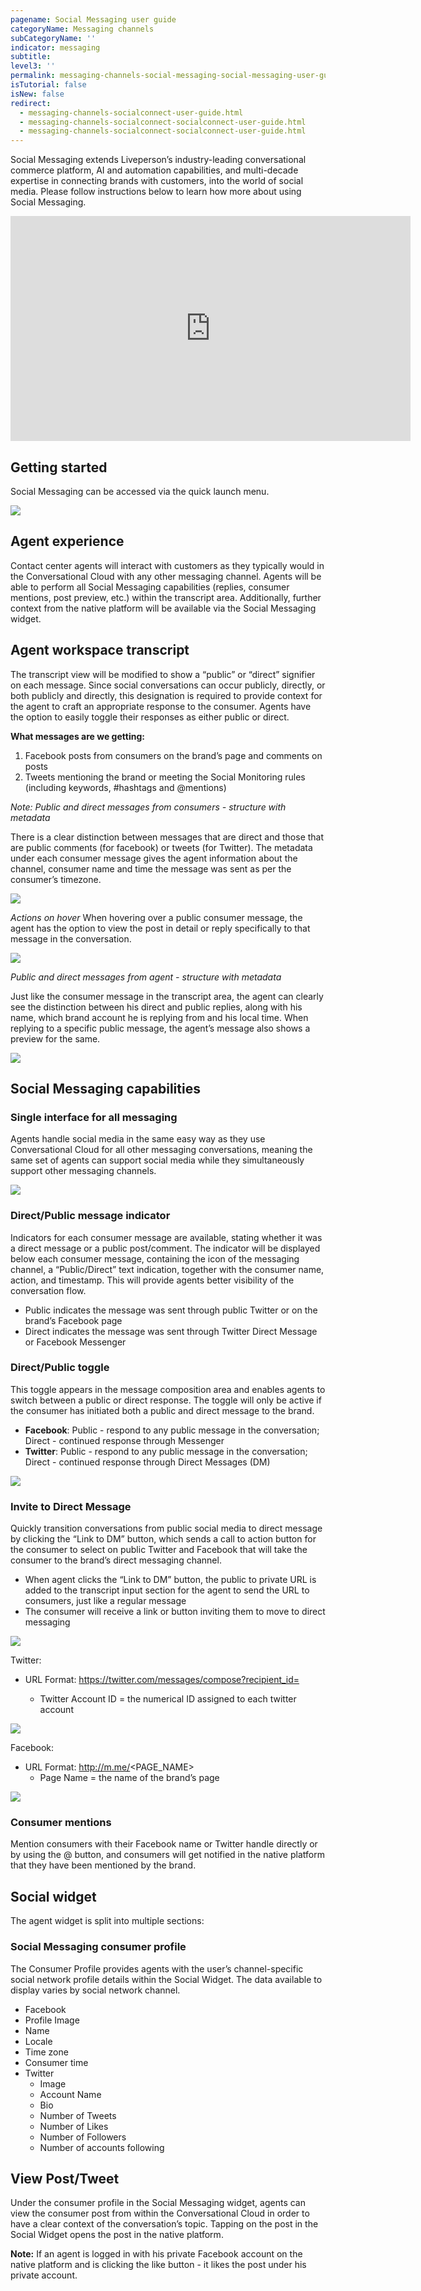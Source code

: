 ```yaml
---
pagename: Social Messaging user guide
categoryName: Messaging channels
subCategoryName: ''
indicator: messaging
subtitle:
level3: ''
permalink: messaging-channels-social-messaging-social-messaging-user-guide.html
isTutorial: false
isNew: false
redirect:
  - messaging-channels-socialconnect-user-guide.html
  - messaging-channels-socialconnect-socialconnect-user-guide.html
  - messaging-channels-socialconnect-socialconnect-user-guide.html
---
```

Social Messaging extends Liveperson’s industry-leading conversational commerce platform, AI and automation capabilities, and multi-decade expertise in connecting brands with customers, into the world of social media. Please follow instructions below to learn how more about using Social Messaging.

<iframe style="max-width: 750px;" src="https://player.vimeo.com/video/515803887?autoplay=1&loop=1&title=0&byline=0&portrait=0" width="640" height="360" frameborder="0" allow="autoplay; fullscreen" allowfullscreen></iframe>

## Getting started

Social Messaging can be accessed via the quick launch menu.

![](img/Quick_launch_man_workspace1.png)

## Agent experience

Contact center agents will interact with customers as they typically would in the Conversational Cloud with any other messaging channel. Agents will be able to perform all Social Messaging capabilities (replies, consumer mentions, post preview, etc.) within the transcript area. Additionally, further context from the native platform will be available via the Social Messaging widget.

## Agent workspace transcript

The transcript view will be modified to show a “public” or “direct” signifier on each message. Since social conversations can occur publicly, directly, or both publicly and directly, this designation is required to provide context for the agent to craft an appropriate response to the consumer. Agents have the option to easily toggle their responses as either public or direct.

**What messages are we getting:**
1. Facebook posts from consumers on the brand’s page and comments on posts 
2. Tweets mentioning the brand or meeting the Social Monitoring rules (including keywords, #hashtags and @mentions)

*Note: Public and direct messages from consumers - structure with metadata*

There is a clear distinction between messages that are direct and those that are public comments (for facebook) or tweets (for Twitter). The metadata under each consumer message gives the agent information about the channel, consumer name and time the message was sent as per the consumer’s timezone.

![](img/socialconnect-user-guide-new-1.png) 

*Actions on hover*
When hovering over a public consumer message, the agent has the option to view the post in detail or reply specifically to that message in the conversation.

![](img/socialconnect-user-guide-new-2.png) 

*Public and direct messages from agent - structure with metadata*

Just like the consumer message in the transcript area, the agent can clearly see the distinction between his direct and public replies, along with his name, which brand account he is replying from and his local time. When replying to a specific public message, the agent’s message also shows a preview for the same. 

![](img/socialconnect-user-guide-new-3.png) 

## Social Messaging capabilities

### Single interface for all messaging

Agents handle social media in the same easy way as they use Conversational Cloud for all other messaging conversations, meaning the same set of agents can support social media while they simultaneously support other messaging channels. 

![](img/socialconnect-user-guide-new-4.png) 

### Direct/Public message indicator
Indicators for each consumer message are available, stating whether it was a direct message or a public post/comment. The indicator will be displayed below each consumer message, containing the icon of the messaging channel, a “Public/Direct” text indication, together with the consumer name, action, and timestamp. This will provide agents better visibility of the conversation flow.

* Public indicates the message was sent through public Twitter or on the brand’s Facebook page
* Direct indicates the message was sent through Twitter Direct Message or Facebook Messenger

### Direct/Public toggle
This toggle appears in the message composition area and enables agents to switch between a public or direct response. The toggle will only be active if the consumer has initiated both a public and direct message to the brand.
* **Facebook**: Public - respond to any public message in the conversation; Direct - continued response through Messenger
* **Twitter**: Public - respond to any public message in the conversation; Direct - continued response through Direct Messages (DM)

![](img/socialconnect-user-guide-new-5.png) 

### Invite to Direct Message
Quickly transition conversations from public social media to direct message by clicking the “Link to DM” button, which sends a call to action button for the consumer to select on public Twitter and Facebook that will take the consumer to the brand’s direct messaging channel.
* When agent clicks the “Link to DM” button, the public to private URL is added to the transcript input section for the agent to send the URL to consumers, just like a regular message
* The consumer will receive a link or button inviting them to move to direct messaging

![](img/socialconnect-user-guide-new-6.png) 

Twitter:

* URL Format: https://twitter.com/messages/compose?recipient_id=<Twitter Account ID>
  * Twitter Account ID = the numerical ID assigned to each twitter account

![](img/socialconnect-user-guide-12.png)

Facebook:

* URL Format: http://m.me/<PAGE_NAME>
  * Page Name = the name of the brand’s page

![](img/socialconnect-user-guide-14.png)
 
### Consumer mentions
Mention consumers with their Facebook name or Twitter handle directly or by using the @ button, and consumers will get notified in the native platform that they have been mentioned by the brand.

## Social widget

The agent widget is split into multiple sections:

### Social Messaging consumer profile

The Consumer Profile provides agents with the user’s channel-specific social network profile details within the Social Widget. The data available to display varies by social network channel.

  * Facebook
  * Profile Image
  * Name
  * Locale
  * Time zone
  * Consumer time
* Twitter
  * Image
  * Account Name
  * Bio
  * Number of Tweets
  * Number of Likes
  * Number of Followers
  * Number of accounts following

## View Post/Tweet
Under the consumer profile in the Social Messaging widget, agents can view the consumer post from within the Conversational Cloud in order to have a clear context of the conversation’s topic.
Tapping on the post in the Social Widget opens the post in the native platform. 

**Note:** If an agent is logged in with his private Facebook account on the native platform and is clicking the like button - it likes the post under his private account.




